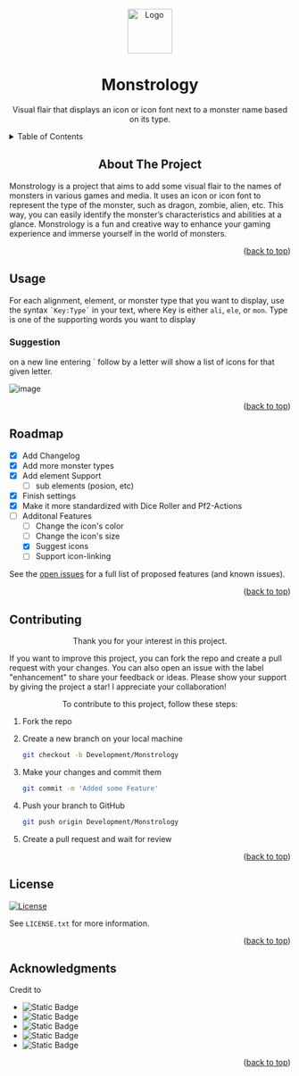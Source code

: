<!-- PROJECT LOGO -->
<br />
<div align="center">
  <a href="https://github.com/ReconVirus">
    <img src="https://github.com/ReconVirus/Monstrology/assets/43733760/2af7ba13-0532-45d4-b1fe-32d59ba42095" alt="Logo" width="80" height="80">
  </a>
  <h1 align="center">Monstrology</h1>
</div>

<p align="center">Visual flair that displays an icon or icon font next to a monster name based on its type.</p>
<!-- TABLE OF CONTENTS -->
<details>
  <summary>Table of Contents</summary>
  <ol>
    <li><a href="#about-the-project">About The Project</a></li>
    <li><a href="#usage">Usage</a></li>
    <li><a href="#roadmap">Roadmap</a></li>
    <li><a href="#contributing">Contributing</a></li>
    <li><a href="#license">License</a></li>
    <li><a href="#acknowledgments">Acknowledgments</a></li>
  </ol>
</details>

<!-- ABOUT THE PROJECT -->
<h2 align="center"> About The Project</h2>
Monstrology is a project that aims to add some visual flair to the names of monsters in various games and media. It uses an icon or icon font to represent the type of the monster, such as dragon, zombie, alien, etc. This way, you can easily identify the monster’s characteristics and abilities at a glance. Monstrology is a fun and creative way to enhance your gaming experience and immerse yourself in the world of monsters.
<p align="right">(<a href="#readme-top">back to top</a>)</p>

<!-- USAGE -->
## Usage
For each alignment, element, or monster type that you want to display, use the syntax 
``
`Key:Type`
`` 
in your text, where Key is either `ali`, `ele`, or `mon`. Type is one of the supporting words you want to display

### Suggestion
on a new line entering ` follow by a letter will show a list of icons for that given letter.

![image](https://github.com/ReconVirus/Monstrology/assets/43733760/b1faf6bb-5b43-4c6c-8fdf-23237ebc3938)

<p align="right">(<a href="#readme-top">back to top</a>)</p>

<!-- ROADMAP -->
## Roadmap
- [x] Add Changelog
- [x] Add more monster types
- [x] Add element Support
  - [ ] sub elements (posion, etc)
- [x] Finish settings
- [x] Make it more standardized with Dice Roller and Pf2-Actions
- [ ] Additonal Features
  - [ ] Change the icon's color
  - [ ] Change the icon's size
  - [x] Suggest icons
  - [ ] Support icon-linking 

See the [open issues]() for a full list of proposed features (and known issues).
<p align="right">(<a href="#readme-top">back to top</a>)</p>

<!-- CONTRIBUTING -->
## Contributing
<p align="center">Thank you for your interest in this project.</p>

If you want to improve this project, you can fork the repo and create a pull request with your changes. You can also open an issue with the label "enhancement" to share your feedback or ideas.
Please show your support by giving the project a star! I appreciate your collaboration!

<p align="center">To contribute to this project, follow these steps:</p>

1. Fork the repo
2. Create a new branch on your local machine 
    ```sh
    git checkout -b Development/Monstrology
    ```

3. Make your changes and commit them 
    ```sh
    git commit -m 'Added some Feature'
    ```

4. Push your branch to GitHub 
    ```sh
    git push origin Development/Monstrology
    ```

5. Create a pull request and wait for review
<p align="right">(<a href="#readme-top">back to top</a>)</p>

<!-- LICENSE -->
## License
[![License][License-shield]][License-URL]

See `LICENSE.txt` for more information.
<p align="right">(<a href="#readme-top">back to top</a>)</p>

<!-- ACKNOWLEDGMENTS -->
## Acknowledgments
Credit to
* <img alt="Static Badge" src="https://img.shields.io/badge/Javalent-Dice--Roller-green?style=for-the-badge&logo=github&color=white&link=https%3A%2F%2Fgithub.com%2Fjavalent%2Fdice-roller">
* <img alt="Static Badge" src="https://img.shields.io/badge/thiagocoutinhor-pf2--action--icons-white?style=for-the-badge&logo=github&color=white&link=https%3A%2F%2Fgithub.com%2Fthiagocoutinhor%2Fpf2-action-icons">
* <img alt="Static Badge" src="https://img.shields.io/badge/Shields.io-For%20the%20awesome%20bagdes-green?style=for-the-badge&link=https%3A%2F%2Fshields.io%2F">
* <img alt="Static Badge" src="https://img.shields.io/badge/Obsidian-v1.4.5-%237C3AED?style=for-the-badge&logo=obsidian&logoColor=%237C3AED&labelColor=%23000000&link=https%3A%2F%2Fobsidian.md%2F">
* <img alt="Static Badge" src="https://img.shields.io/badge/React--Icons-blue?style=for-the-badge&logo=react&logoColor=%23A9225C&color=white&link=https%3A%2F%2Freact-icons.github.io%2Freact-icons%2F">

<p align="right">(<a href="#readme-top">back to top</a>)</p>


<!-- MARKDOWN LINKS & IMAGES -->
[License-shield]: https://img.shields.io/badge/license-WTFPL-white?link=http%3A%2F%2Fwww.wtfpl.net%2F
[License-URL]: http://www.wtfpl.net
